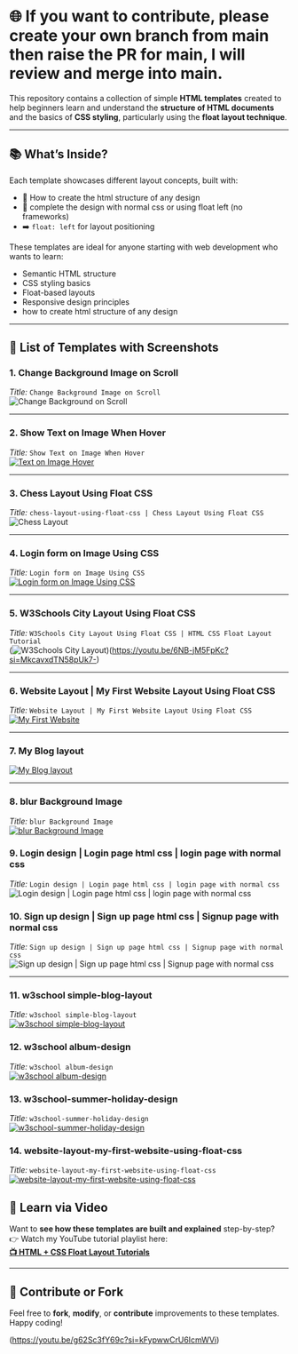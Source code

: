 # 🌐 If you want to contribute, please create your own branch from main then raise the PR for main, I will review and merge into main.

This repository contains a collection of simple **HTML templates** created to help beginners learn and understand the **structure of HTML documents** and the basics of **CSS styling**, particularly using the **float layout technique**.

---

## 📚 What’s Inside?

Each template showcases different layout concepts, built with:
- 🧱 How to create the html structure of any design
- 🎨 complete the design with normal css or using float left (no frameworks)
- ➡️ `float: left` for layout positioning

These templates are ideal for anyone starting with web development who wants to learn:
- Semantic HTML structure
- CSS styling basics
- Float-based layouts
- Responsive design principles
- how to create html structure of any design

---

## 📁 List of Templates with Screenshots

### 1. **Change Background Image on Scroll**
_Title:_ `Change Background Image on Scroll`  
![Change Background on Scroll](https://raw.githubusercontent.com/rohitash-eng/html-layout-using-float-css-normal-custom-css/refs/heads/main/blue-image-text-on-image-form-on-image-examples/images/Screenshot%202025-06-30%20at%2011.15.04%E2%80%AFPM.png)

---

### 2. **Show Text on Image When Hover**
_Title:_ `Show Text on Image When Hover`  
[![Text on Image Hover](https://raw.githubusercontent.com/rohitash-eng/html-layout-using-float-css-normal-custom-css/refs/heads/main/blue-image-text-on-image-form-on-image-examples/images/Screenshot%202025-06-30%20at%2010.49.23%E2%80%AFPM.png)](https://youtu.be/Lw92wnvJENA?si=vVwY3Camp7IPGh11)

---

### 3. **Chess Layout Using Float CSS**
_Title:_ `chess-layout-using-float-css | Chess Layout Using Float CSS`  
![Chess Layout](https://raw.githubusercontent.com/rohitash-eng/html-layout-using-float-css-normal-custom-css/refs/heads/main/blue-image-text-on-image-form-on-image-examples/images/Screenshot%202025-06-30%20at%2010.50.32%E2%80%AFPM.png)

---

### 4. **Login form on Image Using CSS**
_Title:_ `Login form on Image Using CSS`  
[![Login form on Image Using CSS](https://raw.githubusercontent.com/rohitash-eng/html-layout-using-float-css-normal-custom-css/refs/heads/main/blue-image-text-on-image-form-on-image-examples/images/Screenshot%202025-06-30%20at%2010.49.35%E2%80%AFPM.png)](https://youtu.be/DS7mfHRpu2I?si=AL3xHzRCKJBEaD7b)

---

### 5. **W3Schools City Layout Using Float CSS**
_Title:_ `W3Schools City Layout Using Float CSS | HTML CSS Float Layout Tutorial`  
(![W3Schools City Layout](https://raw.githubusercontent.com/rohitash-eng/html-layout-using-float-css-normal-custom-css/refs/heads/main/blue-image-text-on-image-form-on-image-examples/images/Screenshot%202025-06-30%20at%2010.48.52%E2%80%AFPM.png))(https://youtu.be/6NB-jM5FpKc?si=MkcavxdTN58pUk7-)

---

### 6. **Website Layout | My First Website Layout Using Float CSS**
_Title:_ `Website Layout | My First Website Layout Using Float CSS`  
[![My First Website](https://raw.githubusercontent.com/rohitash-eng/html-layout-using-float-css-normal-custom-css/refs/heads/main/blue-image-text-on-image-form-on-image-examples/images/Screenshot%202025-06-30%20at%2010.49.10%E2%80%AFPM.png)](https://youtu.be/g62Sc3fY69c?si=kFypwwCrU6IcmWVi)

---

### 7. **My Blog layout**
[![My Blog layout](https://raw.githubusercontent.com/rohitash-eng/html-layout-using-float-css-normal-custom-css/refs/heads/main/blue-image-text-on-image-form-on-image-examples/images/Screenshot%202025-06-30%20at%2010.50.19%E2%80%AFPM.png)](https://youtu.be/23IuQEQYX-E?si=YwvyBncoQvC4Has4)

---

### 8. **blur Background Image**
_Title:_ `blur Background Image`  
[![blur Background Image](https://raw.githubusercontent.com/rohitash-eng/html-layout-using-float-css-normal-custom-css/refs/heads/main/blue-image-text-on-image-form-on-image-examples/images/Screenshot%202025-06-30%20at%2010.49.50%E2%80%AFPM.png)](https://youtu.be/UoYqyyu9HEE?si=8t21T3wx-VsAt9SY)

### 9. **Login design | Login page html css | login page with normal css**
_Title:_ `Login design | Login page html css | login page with normal css`  
![Login design | Login page html css | login page with normal css](https://raw.githubusercontent.com/rohitash-eng/html-layout-using-float-css-normal-custom-css/refs/heads/main/login-form-normal-css/images/Screenshot%202025-07-01%20at%2011.47.14%E2%80%AFAM.png)


### 10. **Sign up design | Sign up page html css | Signup page with normal css**
_Title:_ `Sign up design | Sign up page html css | Signup page with normal css`  
![Sign up design | Sign up page html css | Signup page with normal css](https://raw.githubusercontent.com/rohitash-eng/html-layout-using-float-css-normal-custom-css/refs/heads/main/signup-form-design-with-normal-css/images/Screenshot%202025-07-01%20at%2012.03.52%E2%80%AFPM.png)

---

### 11. **w3school simple-blog-layout**
_Title:_ `w3school simple-blog-layout`  
[![w3school simple-blog-layout](https://raw.githubusercontent.com/rohitash-eng/html-layout-using-float-css-normal-custom-css/558c8164aa7370f444b749099ba939754ab1dfc6/simple-blog-layout/image/Screenshot%202025-07-01%20at%2012.58.43%E2%80%AFPM.png)](https://www.youtube.com/playlist?list=PLN1cxIWe98bdFxfaSjK-ELMr0zDNIK8Mb)


### 12. **w3school album-design**
_Title:_ `w3school album-design`  
[![w3school album-design](https://raw.githubusercontent.com/rohitash-eng/html-layout-using-float-css-normal-custom-css/558c8164aa7370f444b749099ba939754ab1dfc6/album-design/images/Screenshot%202025-07-01%20at%201.04.49%E2%80%AFPM.png)](https://www.youtube.com/playlist?list=PLN1cxIWe98bdFxfaSjK-ELMr0zDNIK8Mb)

### 13. **w3school-summer-holiday-design**
_Title:_ `w3school-summer-holiday-design`  
[![w3school-summer-holiday-design](https://raw.githubusercontent.com/rohitash-eng/html-layout-using-float-css-normal-custom-css/558c8164aa7370f444b749099ba939754ab1dfc6/w3school-summer-holiday-design/images/Screenshot%202025-07-01%20at%201.12.34%E2%80%AFPM.png)](https://www.youtube.com/playlist?list=PLN1cxIWe98bdFxfaSjK-ELMr0zDNIK8Mb)

### 14. **website-layout-my-first-website-using-float-css**
_Title:_ `website-layout-my-first-website-using-float-css`  
[![website-layout-my-first-website-using-float-css](https://raw.githubusercontent.com/rohitash-eng/html-layout-using-float-css-normal-custom-css/refs/heads/add-new-project/w3school-car-full-layout-html-example-using-float-left/images/Screenshot%202025-07-01%20at%202.46.36%E2%80%AFPM.png)](https://www.youtube.com/playlist?list=PLN1cxIWe98bdFxfaSjK-ELMr0zDNIK8Mb)


## 🎥 Learn via Video

Want to **see how these templates are built and explained** step-by-step?  
👉 Watch my YouTube tutorial playlist here:  
**[📺 HTML + CSS Float Layout Tutorials](https://www.youtube.com/playlist?list=PLN1cxIWe98bdFxfaSjK-ELMr0zDNIK8Mb)**

---

## 🙌 Contribute or Fork

Feel free to **fork**, **modify**, or **contribute** improvements to these templates. Happy coding!


(https://youtu.be/g62Sc3fY69c?si=kFypwwCrU6IcmWVi)
